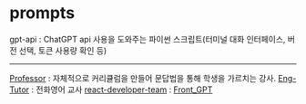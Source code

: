 # prompts
gpt-api : ChatGPT api 사용을 도와주는 파이썬 스크립트(터미널 대화 인터페이스, 버전 선택, 토큰 사용량 확인 등)  

---
[Professor](prompts/Professor.md) : 자체적으로 커리큘럼을 만들어 문답법을 통해 학생을 가르치는 강사. 
[Eng-Tutor](prompts/english_tutor.md) : 전화영어 교사
[react-developer-team](prompts/react-developer.md) : [Front_GPT](https://github.com/jinwoole/FrontGPT)